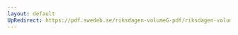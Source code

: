 ```yaml
---
layout: default
UpRedirect: https://pdf.swedeb.se/riksdagen-volumeG-pdf/riksdagen-volumeG-pdf/data/199495/reg_199495/reg_199495_0125.pdf
---
```

